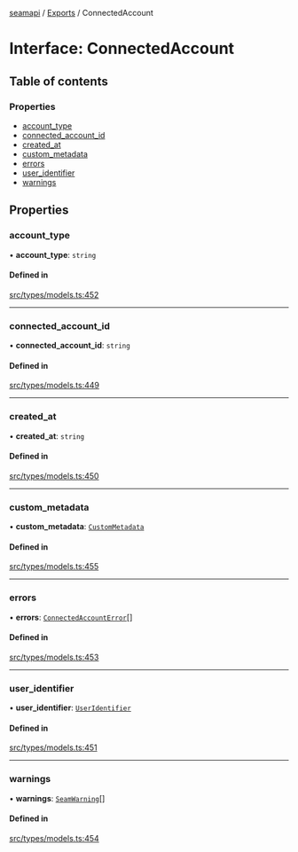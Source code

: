 [seamapi](../README.md) / [Exports](../modules.md) / ConnectedAccount

# Interface: ConnectedAccount

## Table of contents

### Properties

- [account\_type](ConnectedAccount.md#account_type)
- [connected\_account\_id](ConnectedAccount.md#connected_account_id)
- [created\_at](ConnectedAccount.md#created_at)
- [custom\_metadata](ConnectedAccount.md#custom_metadata)
- [errors](ConnectedAccount.md#errors)
- [user\_identifier](ConnectedAccount.md#user_identifier)
- [warnings](ConnectedAccount.md#warnings)

## Properties

### account\_type

• **account\_type**: `string`

#### Defined in

[src/types/models.ts:452](https://github.com/seamapi/javascript/blob/main/src/types/models.ts#L452)

___

### connected\_account\_id

• **connected\_account\_id**: `string`

#### Defined in

[src/types/models.ts:449](https://github.com/seamapi/javascript/blob/main/src/types/models.ts#L449)

___

### created\_at

• **created\_at**: `string`

#### Defined in

[src/types/models.ts:450](https://github.com/seamapi/javascript/blob/main/src/types/models.ts#L450)

___

### custom\_metadata

• **custom\_metadata**: [`CustomMetadata`](../modules.md#custommetadata)

#### Defined in

[src/types/models.ts:455](https://github.com/seamapi/javascript/blob/main/src/types/models.ts#L455)

___

### errors

• **errors**: [`ConnectedAccountError`](ConnectedAccountError.md)[]

#### Defined in

[src/types/models.ts:453](https://github.com/seamapi/javascript/blob/main/src/types/models.ts#L453)

___

### user\_identifier

• **user\_identifier**: [`UserIdentifier`](UserIdentifier.md)

#### Defined in

[src/types/models.ts:451](https://github.com/seamapi/javascript/blob/main/src/types/models.ts#L451)

___

### warnings

• **warnings**: [`SeamWarning`](SeamWarning.md)[]

#### Defined in

[src/types/models.ts:454](https://github.com/seamapi/javascript/blob/main/src/types/models.ts#L454)
